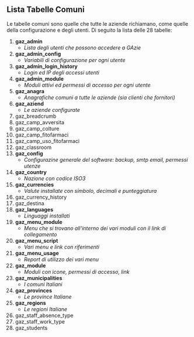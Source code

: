 ## Lista Tabelle Comuni

Le tabelle comuni sono quelle che tutte le aziende richiamano, come quelle della configurazione e degli utenti. Di seguito la lista delle 28 tabelle:

1. __gaz_admin__
   - *Lista degli utenti che possono accedere a GAzie*
2. __gaz_admin_config__
   - *Variabili di configurazione per ogni utente*
3. __gaz_admin_login_history__
   - *Login ed IP degli accessi utenti*
4. __gaz_admin_module__
   - *Moduli attivi ed permessi di accesso per ogni utente*
5. __gaz_anagra__
   - *Anagrafiche comuni a tutte le aziende (sia clienti che fornitori)*
6. __gaz_aziend__
   - *Le aziende configurate*
7. gaz_breadcrumb
8. gaz_camp_avversita
9. gaz_camp_colture
10. gaz_camp_fitofarmaci
11. gaz_camp_uso_fitofarmaci
12. gaz_classroom
13. __gaz_config__
	- *Configurazine generale del software: backup, smtp email, permessi utenze*
14. __gaz_country__
    - *Nazione con codice ISO3*
15. __gaz_currencies__
    - *Valute installate con simbolo, decimali e punteggiatura* 
16. gaz_currency_history
17. gaz_destina
18. __gaz_languages__
	- *Linguaggi installati*
19. __gaz_menu_module__
	- *Menu che si trovano all'interno dei vari moduli con il link di collegamento*
20. __gaz_menu_script__
	- *Vari menu e link con riferimenti*
21. __gaz_menu_usage__
	- *Report di utilizzo dei vari menu*
22. __gaz_module__
    - *Moduli con icone, permessi di accesso, link* 
23. __gaz_municipalities__
	- *I comuni Italiani*
24. __gaz_provinces__
	- *Le province Italiane*
25. __gaz_regions__
	- *Le regioni Italiane*
26. gaz_staff_absence_type
27. gaz_staff_work_type
28. gaz_students 
